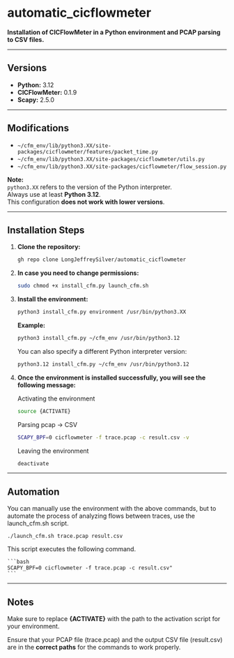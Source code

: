 # automatic_cicflowmeter

**Installation of CICFlowMeter in a Python environment and PCAP parsing to CSV files.**

---

## Versions

- **Python:** 3.12
- **CICFlowMeter:** 0.1.9
- **Scapy:** 2.5.0

---

## Modifications

- `~/cfm_env/lib/python3.XX/site-packages/cicflowmeter/features/packet_time.py`
- `~/cfm_env/lib/python3.XX/site-packages/cicflowmeter/utils.py`
- `~/cfm_env/lib/python3.XX/site-packages/cicflowmeter/flow_session.py`

**Note:**  
`python3.XX` refers to the version of the Python interpreter.  
Always use at least **Python 3.12**.  
This configuration **does not work with lower versions**.

---

## Installation Steps

1. **Clone the repository:**

    ```bash
    gh repo clone LongJeffreySilver/automatic_cicflowmeter
    ```

2. **In case you need to change permissions:**

    ```bash
    sudo chmod +x install_cfm.py launch_cfm.sh
    ```

3. **Install the environment:**

    ```bash
    python3 install_cfm.py environment /usr/bin/python3.XX
    ```

    **Example:**

    ```bash
    python3 install_cfm.py ~/cfm_env /usr/bin/python3.12
    ```

    You can also specify a different Python interpreter version:

    ```bash
    python3.12 install_cfm.py ~/cfm_env /usr/bin/python3.12
    ```

4. **Once the environment is installed successfully, you will see the following message:**

    Activating the environment
    ```bash
    source {ACTIVATE}
    ```

    Parsing pcap → CSV
    ```bash
    SCAPY_BPF=0 cicflowmeter -f trace.pcap -c result.csv -v
    ```
    Leaving the environment
    ```bash
    deactivate
    ```
---

## Automation

You can manually use the environment with the above commands, but to automate the process of analyzing flows between traces, use the launch_cfm.sh script.

    ./launch_cfm.sh trace.pcap result.csv


This script executes the following command.

    ```bash
    SCAPY_BPF=0 cicflowmeter -f trace.pcap -c result.csv"
    ```

---

## Notes

Make sure to replace **{ACTIVATE}** with the path to the activation script for your environment.

Ensure that your PCAP file (trace.pcap) and the output CSV file (result.csv) are in the **correct paths** for the commands to work properly.